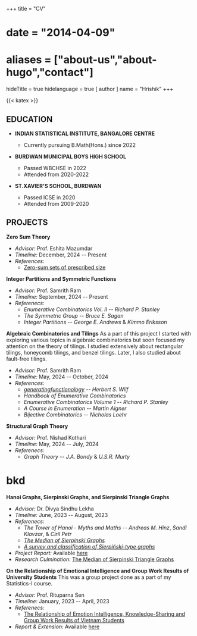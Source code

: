 +++
title = "CV"
# date = "2014-04-09"
# aliases = ["about-us","about-hugo","contact"]
hideTitle = true
hidelanguage = true
[ author ]
  name = "Hrishik"
+++

{{< katex >}}

## EDUCATION

- **INDIAN STATISTICAL INSTITUTE, BANGALORE CENTRE**
  - Currently pursuing B.Math(Hons.) since 2022

- **BURDWAN MUNICIPAL BOYS HIGH SCHOOL**
  - Passed WBCHSE in 2022
  - Attended from 2020-2022

- **ST.XAVIER'S SCHOOL, BURDWAN**
  - Passed ICSE in 2020
  - Attended from 2009-2020

## PROJECTS

**Zero Sum Theory**
- _Advisor:_ Prof. Eshita Mazumdar
- _Timeline:_ December, 2024 -- Present
- _References:_ 
  - [Zero-sum sets of prescribed size](https://www.cs.tau.ac.il/~nogaa/PDFS/egz1.pdf)

**Integer Partitions and Symmetric Functions**
- _Advisor:_ Prof. Samrith Ram
- _Timeline:_ September, 2024 -- Present
- _Referenecs:_ 
  - _Enumerative Combinatorics Vol. II_ -- _Richard P. Stanley_
  - _The Symmetric Group_ -- _Bruce E. Sagan_
  - _Integer Partitions_ -- _George E. Andrews_ & _Kimmo Eriksson_

**Algebraic Combinatorics and Tilings**
As a part of this project I started with exploring various topics in algebraic combinatorics but soon focused my attention on the theory of tilings. I studied extensively about rectangular tilings, honeycomb tilings, and benzel tilings. Later, I also studied about fault-free tilings.
- _Advisor:_ Prof. Samrith Ram
- _Timeline:_ May, 2024 -- October, 2024
- _References:_ 
  - _[generatingfunctionology](https://www2.math.upenn.edu/~wilf/gfology2.pdf)_ -- _Herbert S. Wilf_
  - _Handbook of Enumerative Combinatorics_
  - _Enumerative Combinatorics Volume 1_ -- _Richard P. Stanley_ 
  - _A Course in Enumeration_ -- _Martin Aigner_
  - _Bijective Combinatorics_ -- _Nicholas Loehr_

**Structural Graph Theory**
- _Advisor:_ Prof. Nishad Kothari
- _Timeline:_ May, 2024 -- July, 2024
- _Referenecs:_
  - _Graph Theory_ -- _J.A. Bondy_ & _U.S.R. Murty_

# bkd

**Hanoi Graphs, Sierpinski Graphs, and Sierpinski Triangle Graphs**
- _Advisor:_ Dr. Divya Sindhu Lekha
- _Timeline:_ June, 2023 -- August, 2023
- _Referenecs:_
  - _The Tower of Hanoi - Myths and Maths_ -- _Andreas M. Hinz_, _Sandi Klavzar_, & _Ciril Petr_
  - _[The Median of Sierpinski Graphs](https://www.sciencedirect.com/science/article/abs/pii/S0166218X21000512)_
  - _[A survey and classification of Sierpiński-type graphs](https://www.sciencedirect.com/science/article/pii/S0166218X16304309)_
- _Project Report:_ Available [here](/pdfs/Hanoi_Graphs,Sierpinski_Graphs,Sierpinski_Triangle_Graphs.pdf)
- _Research Culmination:_ [The Median of Sierpinski Triangle Graphs](https://arxiv.org/abs/2408.12783)

**On the Relationship of Emotional Intelligence and Group Work Results of University Students**
This was a group project done as a part of my Statistics-I course.
- _Advisor:_ Prof. Rituparna Sen
- _Timeline:_ January, 2023 -- April, 2023
- _Referenecs:_
  - [The Relationship of Emotion Intelligence, Knowledge-Sharing and Group Work Results of Vietnam Students](https://www.semanticscholar.org/paper/The-Relationship-of-Emotion-Intelligence%2C-and-Group-Le-Pham/1060e3a6a5caea76acdfe61b8abecf80d9dbd6f2?p2df)
- _Report & Extension:_ Available [here](https://www.isibang.ac.in/~rsen/Stat1new/7.pdf)
